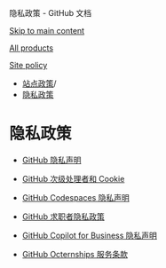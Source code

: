隐私政策 - GitHub 文档

[Skip to main content](#main-content)

[All products](/zh)

[Site policy](/site-policy)

* [站点政策](/zh/site-policy)/
* [隐私政策](/zh/site-policy/privacy-policies)

隐私政策
==========

* [GitHub 隐私声明](/zh/site-policy/privacy-policies/github-privacy-statement)

* [GitHub 次级处理者和 Cookie](/zh/site-policy/privacy-policies/github-subprocessors-and-cookies)

* [GitHub Codespaces 隐私声明](/zh/site-policy/privacy-policies/github-codespaces-privacy-statement)

* [GitHub 求职者隐私政策](/zh/site-policy/privacy-policies/github-candidate-privacy-policy)

* [GitHub Copilot for Business 隐私声明](/zh/site-policy/privacy-policies/github-copilot-for-business-privacy-statement)

* [GitHub Octernships 服务条款](/zh/site-policy/privacy-policies/github-octernships-terms-of-service)
